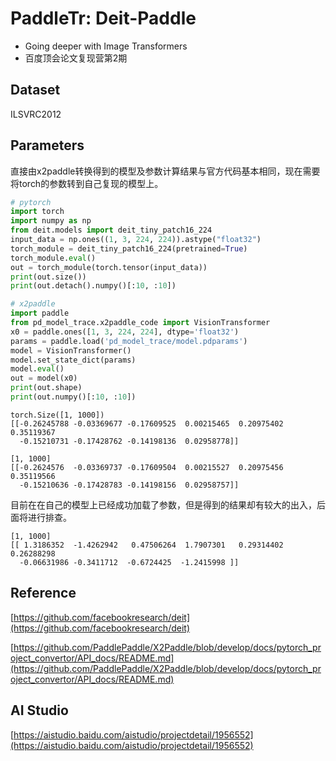 # PaddleTr: Deit-Paddle
- Going deeper with Image Transformers
- 百度顶会论文复现营第2期

## Dataset

ILSVRC2012

## Parameters

直接由x2paddle转换得到的模型及参数计算结果与官方代码基本相同，现在需要将torch的参数转到自己复现的模型上。

```python
# pytorch
import torch
import numpy as np
from deit.models import deit_tiny_patch16_224
input_data = np.ones((1, 3, 224, 224)).astype("float32")
torch_module = deit_tiny_patch16_224(pretrained=True)
torch_module.eval()
out = torch_module(torch.tensor(input_data))
print(out.size())
print(out.detach().numpy()[:10, :10])

# x2paddle
import paddle
from pd_model_trace.x2paddle_code import VisionTransformer
x0 = paddle.ones([1, 3, 224, 224], dtype='float32')
params = paddle.load('pd_model_trace/model.pdparams')
model = VisionTransformer()
model.set_state_dict(params)
model.eval()
out = model(x0)
print(out.shape)
print(out.numpy()[:10, :10])
```

```
torch.Size([1, 1000])
[[-0.26245788 -0.03369677 -0.17609525  0.00215465  0.20975402  0.35119367
  -0.15210731 -0.17428762 -0.14198136  0.02958778]]
  
[1, 1000]
[[-0.2624576  -0.03369737 -0.17609504  0.00215527  0.20975456  0.35119566
  -0.15210636 -0.17428783 -0.14198156  0.02958757]]
```

目前在在自己的模型上已经成功加载了参数，但是得到的结果却有较大的出入，后面将进行排查。

```
[1, 1000]
[[ 1.3186352  -1.4262942   0.47506264  1.7907301   0.29314402  0.26288298
  -0.06631986 -0.3411712  -0.6724425  -1.2415998 ]]
```

## Reference

[https://github.com/facebookresearch/deit](https://github.com/facebookresearch/deit)

[https://github.com/PaddlePaddle/X2Paddle/blob/develop/docs/pytorch_project_convertor/API_docs/README.md](https://github.com/PaddlePaddle/X2Paddle/blob/develop/docs/pytorch_project_convertor/API_docs/README.md)

## AI Studio

[https://aistudio.baidu.com/aistudio/projectdetail/1956552](https://aistudio.baidu.com/aistudio/projectdetail/1956552)
